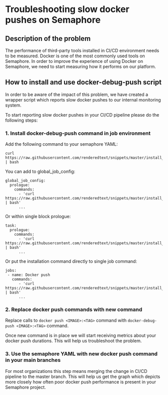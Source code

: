 # Troubleshooting slow docker pushes on Semaphore

## Description of the problem

The performance of third-party tools installed in CI/CD environment needs to be measured. Docker is one of the most commonly used tools on Semaphore. In order to improve the experience of using Docker on Semaphore, we need to start measuring how it performs on our platform.

## How to install and use docker-debug-push script

In order to be aware of the impact of this problem, we have created a wrapper script which reports slow docker pushes to our internal monitoring system.

To start reporting slow docker pushes in your CI/CD pipeline please do the following steps:

### 1. Install docker-debug-push command in job environment

Add the following command to your semaphore YAML:

```
curl https://raw.githubusercontent.com/renderedtext/snippets/master/install_docker_debug.sh | bash
```

You can add to global_job_config:
```
global_job_config:
  prologue:
    commands:
      - 'curl https://raw.githubusercontent.com/renderedtext/snippets/master/install_docker_debug.sh | bash'
      ...
```

Or within single block prologue:

```
task:
  prologue:
    commands:
      - 'curl https://raw.githubusercontent.com/renderedtext/snippets/master/install_docker_debug.sh | bash'
      ...
```

Or put the installation command directly to single job command:

```
jobs:
 - name: Docker push
   commands:
      - 'curl https://raw.githubusercontent.com/renderedtext/snippets/master/install_docker_debug.sh | bash'
      ...
```

### 2. Replace docker push commands with new command

Replace calls to `docker push <IMAGE>:<TAG>` command with `docker-debug-push <IMAGE>:<TAG>` command.

Once new command is in place we will start receiving metrics about your docker push durations. This will help us troubleshoot the problem.

### 3. Use the semaphore YAML with new docker push command in your main branches

For most organizations this step means merging the change in CI/CD pipeline to the master branch. This will help us get the graph which depicts more closely how often poor docker push performance is present in your Semaphore project.
